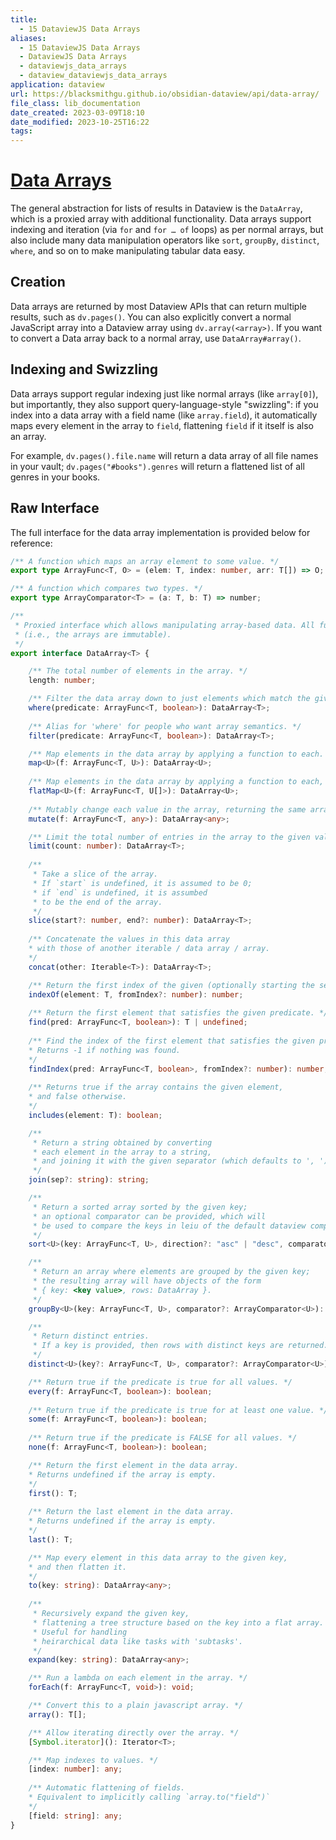 ```yaml
---
title:
  - 15 DataviewJS Data Arrays
aliases:
  - 15 DataviewJS Data Arrays
  - DataviewJS Data Arrays
  - dataviewjs_data_arrays
  - dataview_dataviewjs_data_arrays
application: dataview
url: https://blacksmithgu.github.io/obsidian-dataview/api/data-array/
file_class: lib_documentation
date_created: 2023-03-09T18:10
date_modified: 2023-10-25T16:22
tags: 
---
```

# [Data Arrays](https://blacksmithgu.github.io/obsidian-dataview/api/data-array/)

The general abstraction for lists of results in Dataview is the `DataArray`, which is a proxied array with additional functionality. Data arrays support indexing and iteration (via `for` and `for … of` loops) as per normal arrays, but also include many data manipulation operators like `sort`, `groupBy`, `distinct`, `where`, and so on to make manipulating tabular data easy.

## Creation

Data arrays are returned by most Dataview APIs that can return multiple results, such as `dv.pages()`. You can also explicitly convert a normal JavaScript array into a Dataview array using `dv.array(<array>)`. If you want to convert a Data array back to a normal array, use `DataArray#array()`.

## Indexing and Swizzling

Data arrays support regular indexing just like normal arrays (like `array[0]`), but importantly, they also support query-language-style "swizzling": if you index into a data array with a field name (like `array.field`), it automatically maps every element in the array to `field`, flattening `field` if it itself is also an array.

For example, `dv.pages().file.name` will return a data array of all file names in your vault; `dv.pages("#books").genres` will return a flattened list of all genres in your books.

## Raw Interface

The full interface for the data array implementation is provided below for reference:

```ts
/** A function which maps an array element to some value. */
export type ArrayFunc<T, O> = (elem: T, index: number, arr: T[]) => O;

/** A function which compares two types. */
export type ArrayComparator<T> = (a: T, b: T) => number;

/**
 * Proxied interface which allows manipulating array-based data. All functions on a data array produce a NEW array
 * (i.e., the arrays are immutable).
 */
export interface DataArray<T> {

    /** The total number of elements in the array. */
    length: number;

    /** Filter the data array down to just elements which match the given predicate. */
    where(predicate: ArrayFunc<T, boolean>): DataArray<T>;
    
    /** Alias for 'where' for people who want array semantics. */
    filter(predicate: ArrayFunc<T, boolean>): DataArray<T>;

    /** Map elements in the data array by applying a function to each. */
    map<U>(f: ArrayFunc<T, U>): DataArray<U>;
    
    /** Map elements in the data array by applying a function to each, then flatten the results to produce a new array. */
    flatMap<U>(f: ArrayFunc<T, U[]>): DataArray<U>;
    
    /** Mutably change each value in the array, returning the same array which you can further chain off of. */
    mutate(f: ArrayFunc<T, any>): DataArray<any>;

    /** Limit the total number of entries in the array to the given value. */
    limit(count: number): DataArray<T>;
    
    /**
     * Take a slice of the array. 
     * If `start` is undefined, it is assumed to be 0; 
     * if `end` is undefined, it is assumbed
     * to be the end of the array.
     */
    slice(start?: number, end?: number): DataArray<T>;
    
    /** Concatenate the values in this data array 
    * with those of another iterable / data array / array. 
    */
    concat(other: Iterable<T>): DataArray<T>;

    /** Return the first index of the given (optionally starting the search) */
    indexOf(element: T, fromIndex?: number): number;
    
    /** Return the first element that satisfies the given predicate. */
    find(pred: ArrayFunc<T, boolean>): T | undefined;
    
    /** Find the index of the first element that satisfies the given predicate. 
    * Returns -1 if nothing was found. 
    */
    findIndex(pred: ArrayFunc<T, boolean>, fromIndex?: number): number;
    
    /** Returns true if the array contains the given element, 
    * and false otherwise. 
    */
    includes(element: T): boolean;

    /**
     * Return a string obtained by converting 
     * each element in the array to a string, 
     * and joining it with the given separator (which defaults to ', ').
     */
    join(sep?: string): string;

    /**
     * Return a sorted array sorted by the given key; 
     * an optional comparator can be provided, which will
     * be used to compare the keys in leiu of the default dataview comparator.
     */
    sort<U>(key: ArrayFunc<T, U>, direction?: "asc" | "desc", comparator?: ArrayComparator<U>): DataArray<T>;

    /**
     * Return an array where elements are grouped by the given key; 
     * the resulting array will have objects of the form
     * { key: <key value>, rows: DataArray }.
     */
    groupBy<U>(key: ArrayFunc<T, U>, comparator?: ArrayComparator<U>): DataArray<{ key: U; rows: DataArray<T> }>;

    /**
     * Return distinct entries. 
     * If a key is provided, then rows with distinct keys are returned.
     */
    distinct<U>(key?: ArrayFunc<T, U>, comparator?: ArrayComparator<U>): DataArray<T>;

    /** Return true if the predicate is true for all values. */
    every(f: ArrayFunc<T, boolean>): boolean;
    
    /** Return true if the predicate is true for at least one value. */
    some(f: ArrayFunc<T, boolean>): boolean;
    
    /** Return true if the predicate is FALSE for all values. */
    none(f: ArrayFunc<T, boolean>): boolean;

    /** Return the first element in the data array. 
    * Returns undefined if the array is empty. 
    */
    first(): T;
    
    /** Return the last element in the data array. 
    * Returns undefined if the array is empty. 
    */
    last(): T;

    /** Map every element in this data array to the given key, 
    * and then flatten it.
    */
    to(key: string): DataArray<any>;
    
    /**
     * Recursively expand the given key, 
     * flattening a tree structure based on the key into a flat array. 
     * Useful for handling
     * heirarchical data like tasks with 'subtasks'.
     */
    expand(key: string): DataArray<any>;

    /** Run a lambda on each element in the array. */
    forEach(f: ArrayFunc<T, void>): void;

    /** Convert this to a plain javascript array. */
    array(): T[];

    /** Allow iterating directly over the array. */
    [Symbol.iterator](): Iterator<T>;

    /** Map indexes to values. */
    [index: number]: any;
    
    /** Automatic flattening of fields. 
    * Equivalent to implicitly calling `array.to("field")` 
    */
    [field: string]: any;
}
```
